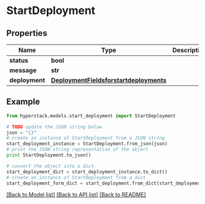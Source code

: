 # StartDeployment


## Properties

Name | Type | Description | Notes
------------ | ------------- | ------------- | -------------
**status** | **bool** |  | [optional] 
**message** | **str** |  | [optional] 
**deployment** | [**DeploymentFieldsforstartdeployments**](DeploymentFieldsforstartdeployments.md) |  | [optional] 

## Example

```python
from hyperstack.models.start_deployment import StartDeployment

# TODO update the JSON string below
json = "{}"
# create an instance of StartDeployment from a JSON string
start_deployment_instance = StartDeployment.from_json(json)
# print the JSON string representation of the object
print StartDeployment.to_json()

# convert the object into a dict
start_deployment_dict = start_deployment_instance.to_dict()
# create an instance of StartDeployment from a dict
start_deployment_form_dict = start_deployment.from_dict(start_deployment_dict)
```
[[Back to Model list]](../README.md#documentation-for-models) [[Back to API list]](../README.md#documentation-for-api-endpoints) [[Back to README]](../README.md)


